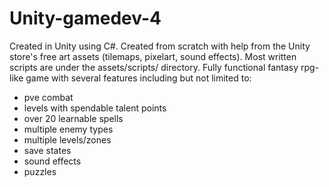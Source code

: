 # Unity-gamedev-4
Created in Unity using C#.
Created from scratch with help from the Unity store's free art assets (tilemaps, pixelart, sound effects).
Most written scripts are under the assets/scripts/ directory. 
Fully functional fantasy rpg-like game with several features including but not limited to: 
 - pve combat
 - levels with spendable talent points
 - over 20 learnable spells
 - multiple enemy types
 - multiple levels/zones
 - save states
 - sound effects
 - puzzles
